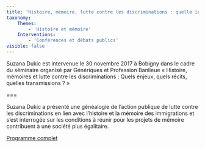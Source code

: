 ```yaml
---
title: 'Histoire, mémoire, lutte contre les discriminations : quelle interactions ?'
taxonomy:
    Themes:
        - 'Histoire et mémoire'
    Interventions:
        - 'Conférences et débats publics'
visible: false
---
```


Suzana Dukic est intervenue le 30 novembre 2017 à Bobigny dans le cadre du séminaire organisé par Génériques et Profession Banlieue « Histoire, mémoires et lutte contre les discriminations : Quels enjeux, quels récits, quelles transmissions ? »

===

Suzana Dukic a présenté une généalogie de l’action publique de lutte contre les discriminations en lien avec l’histoire et la mémoire des immigrations et s’est interrogée sur les conditions à réunir pour les projets de mémoire contribuent à une société plus égalitaire.

[Programme complet](http://www.generiques.org/rencontre-forum-histoire-memoires-et-lutte-contre-les-discriminations/)
